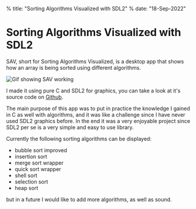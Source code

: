 % title: "Sorting Algorithms Visualized with SDL2"
% date: "18-Sep-2022"

# Sorting Algorithms Visualized with SDL2

SAV, short for Sorting Algorithms Visualized, is a desktop app that shows how an array is being sorted using different algorithms.

![](sav.gif "Gif showing SAV working")

I made it using pure C and SDL2 for graphics, you can take a look at it's source code on [Github](https://github.com/mjkloeckner/sav).

The main purpose of this app was to put in practice the knowledge I gained in C as well with algorithms, and it was like a challenge since I have never used SDL2 graphics before. In the end it was a very enjoyable project since SDL2 per se is a very simple and easy to use library.

Currently the following sorting algorithms can be displayed:

* bubble sort improved
* insertion sort
* merge sort wrapper
* quick sort wrapper
* shell sort
* selection sort
* heap sort

but in a future I would like to add more algorithms, as well as sound.
